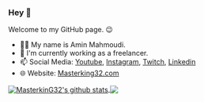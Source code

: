 ### Hey 👋
Welcome to my GitHub page. 😉
- 👨‍💻 My name is Amin Mahmoudi.
- 💼 I'm currently working as a freelancer.
- 📫 Social Media: [Youtube](https://www.youtube.com/channel/UCkIB8OedQfvm_ktiFoPKm4g), [Instagram](https://instagram.com/masterking32), [Twitch](https://twitch.com/masterking32), [Linkedin](https://www.linkedin.com/in/masterking32/)
- 🌐 Website: [Masterking32.com](https://masterking32.com)

<a href="https://github.com/MasterkinG32">
  <img align="center" src="https://github-readme-stats.vercel.app/api?username=MasterkinG32&show_icons=true&theme=cobalt&include_all_commits=true" alt="MasterkinG32's github stats" />
</a>
<a href="https://github.com/MasterkinG32">
  <img align="center" src="https://github-readme-stats.vercel.app/api/top-langs/?username=masterking32&layout=compact" />
</a>